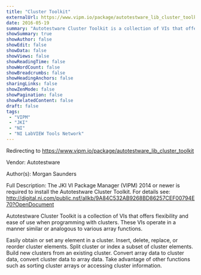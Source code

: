 ```yaml
---
title: "Cluster Toolkit"
externalUrl: https://www.vipm.io/package/autotestware_lib_cluster_toolkit
date: 2016-05-19
summary: "Autotestware Cluster Toolkit is a collection of VIs that offers flexibility and ease of use when you are programming with clusters. These VIs operate in a manner similar or analogous to various array functions."
showSummary: true
showAuthor: false
showEdit: false
showData: false
showViews: false
showReadingTime: false
showWordCount: false
showBreadcrumbs: false
showHeadingAnchors: false
sharingLinks: false
showZenMode: false
showPagination: false
showRelatedContent: false
draft: false
tags:
 - "VIPM"
 - "JKI"
 - "NI"
 - "NI LabVIEW Tools Network"
---
```


Redirecting to https://www.vipm.io/package/autotestware_lib_cluster_toolkit

Vendor: Autotestware

Author(s): Morgan Saunders
 
Full Description:
The JKI VI Package Manager (VIPM) 2014 or newer is required to install the Autotestware Cluster Toolkit.
For details see:  http://digital.ni.com/public.nsf/allkb/9A84C532AB9268BD86257CEF00794E70?OpenDocument

Autotestware Cluster Toolkit is a collection of VIs that offers flexibility and ease of use when programming with clusters. These VIs operate in a manner similar or analogous to various array functions.

Easily obtain or set any element in a cluster.
Insert, delete, replace, or reorder cluster elements.
Split cluster or index a subset of cluster elements.
Build new clusters from an existing cluster.
Convert array data to cluster data, convert cluster data to array data.
Take advantage of other functions such as sorting cluster arrays or accessing cluster information.